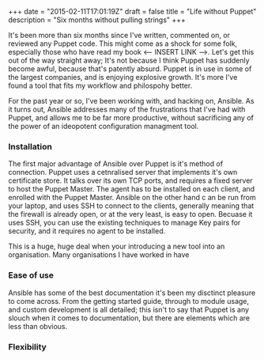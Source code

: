 +++
date = "2015-02-11T17:01:19Z"
draft = false
title = "Life without Puppet"
description = "Six months without pulling strings"
+++

It's been more than six months since I've written, commented on, or reviewed any Puppet code. This might come as a shock
for some folk, especially those who have read my book <-- INSERT LINK -->. Let's get this out of the way straight away;
It's not because I think Puppet has suddenly become awful, because that's patently absurd. Puppet is in use in some of
the largest companies, and is enjoying explosive growth. It's more I've found a tool that fits my workflow and
philospohy better.

For the past year or so, I've been working with, and hacking on, Ansible. As it turns out, Ansible addresses many of the
frustrations that I've had with Puppet, and allows me to be far more productive, without sacrificing any of the power of
an ideopotent configuration managment tool.

### Installation
The first major advantage of Ansible over Puppet is it's method of connection. Puppet uses a cetnralised server that
implements it's own certificate store. It talks over its own TCP ports, and requires a fixed server to host the Puppet
Master. The agent has to be installed on each client, and enrolled with the Puppet Master. Ansible on the other hand c
an be run from your laptop, and uses SSH to connect to the clients, generally meaning that the firewall is already open,
or at the very least, is easy to open. Becuase it uses SSH, you can use the existing techniques to manage Key pairs for
security, and it requires no agent to be installed.

This is a huge, huge deal when your introducing a new tool into an organisation. Many organisations I have worked in have

### Ease of use
Ansible has some of the best documentation it's been my disctinct pleasure to come across. From the getting started guide,
through to module usage, and custom development is all detailed; this isn't to say that Puppet is any slouch when it comes
to documentation, but there are elements which are less than obvious.



### Flexibility



